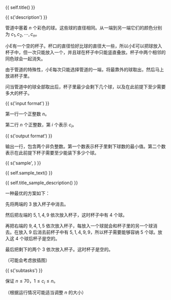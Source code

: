 {{ self.title() }}

{{ s('description') }}

管道中塞着 $n$ 个彩色的球。这些球的直径相同。从一端到另一端它们的颜色分别为 $c_1,c_2,\cdots,c_n$。

小E有一个空的杯子。杯口的直径恰好比球的直径大一些，所以小E可以把球放入杯子中，但一次只能放入一个，并且球在杯子中只能竖直叠放。杯子中两个相邻的同色球会一起消失。

由于管道的特殊性，小E每次只能选择管道的一端，将最靠外的球取出，然后马上放进杯子里。

问当管道中的球全部取出后，杯子里最少会剩下几个球，以及在此前提下至少需要多大的杯子。

{{ s('input format') }}

第一行一个正整数 $n$。

第二行 $n$ 个正整数，第 $i$ 个表示 $c_i$。

{{ s('output format') }}

输出一行，包含两个非负整数。第一个数表示杯子里剩下球数的最小值。第二个数表示在此前提下杯子需要至少能装下多少个球。

{{ s('sample', ) }}

{{ self.sample_text() }}

{{ self.title_sample_description() }}

一种最优的方案如下：

先将两端的 $3$ 放入杯子中消去。

然后把左端的 $5,1,4,9$ 依次放入杯子，这时杯子中有 $4$ 个球。

再把右端的 $9,4,1,5$ 依次放入杯子，每放入一个球就会和杯子里的另一个球消去。在放入 $9$ 后消去前杯子中有 $5,1,4,9,9$，所以杯子需要能够容纳 $5$ 个球。放入这 $4$ 个球后杯子是空的。

最后把剩下的两个 $3$ 依次放入杯子。这时杯子是空的。

（可能会考虑放插图）

{{ s('subtasks') }}

保证 $n\le 70$，$1\le c_i\le n$。

（根据运行情况可能适当调整 $n$ 的大小）